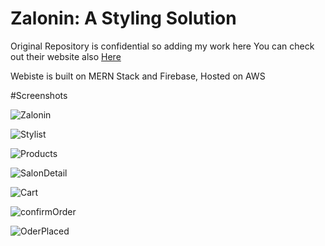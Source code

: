 # Zalonin: A Styling Solution
Original Repository is confidential so adding my work here
You can check out their website also [Here](https://zalonin.com)

Webiste is built on MERN Stack and Firebase, Hosted on AWS

#Screenshots

![Zalonin](https://user-images.githubusercontent.com/17256872/155464702-3663ee63-bbbf-4998-a139-87a495bfe9e7.png)

![Stylist](https://user-images.githubusercontent.com/17256872/155464725-5e5d8934-67a5-4936-bd45-7599be8cd5fe.png)

![Products](https://user-images.githubusercontent.com/17256872/155464752-b77d116b-a2cc-4434-88cf-1e3d00f99d3e.png)

![SalonDetail](https://user-images.githubusercontent.com/17256872/155464769-45f2ab98-8d8d-4779-8e1b-49b906afe7c9.png)

![Cart](https://user-images.githubusercontent.com/17256872/155464799-85aaafe3-8eb2-4dc3-aaf5-d75de4bd2500.png)

![confirmOrder](https://user-images.githubusercontent.com/17256872/155464811-c39c4492-ea8f-4942-9228-48f48aea97ac.png)

![OderPlaced](https://user-images.githubusercontent.com/17256872/155464827-0e712c19-d894-40a2-b41f-40723c3343f9.png)
